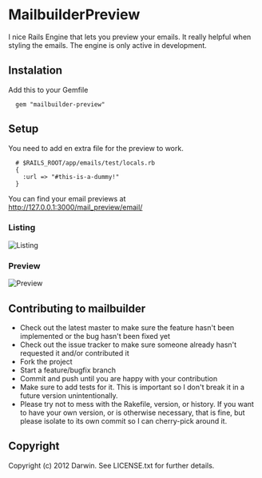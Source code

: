 # MailbuilderPreview

I nice Rails Engine that lets you preview your emails. It really helpful when styling the emails. The engine is only active in development.

## Instalation

 Add this to your Gemfile

```
  gem "mailbuilder-preview"
```

## Setup

You need to add en extra file for the preview to work. 

```
  # $RAILS_ROOT/app/emails/test/locals.rb
  {
    :url => "#this-is-a-dummy!"
  }

```


You can find your email previews at http://127.0.0.1:3000/mail_preview/email/

### Listing
![Listing](https://raw.github.com/bjornblomqvist/mailbuilder-preview/master/docs/list.png)


### Preview
![Preview](https://raw.github.com/bjornblomqvist/mailbuilder-preview/master/docs/preview.png)


## Contributing to mailbuilder
 
* Check out the latest master to make sure the feature hasn't been implemented or the bug hasn't been fixed yet
* Check out the issue tracker to make sure someone already hasn't requested it and/or contributed it
* Fork the project
* Start a feature/bugfix branch
* Commit and push until you are happy with your contribution
* Make sure to add tests for it. This is important so I don't break it in a future version unintentionally.
* Please try not to mess with the Rakefile, version, or history. If you want to have your own version, or is otherwise necessary, that is fine, but please isolate to its own commit so I can cherry-pick around it.

## Copyright

Copyright (c) 2012 Darwin. See LICENSE.txt for
further details.

